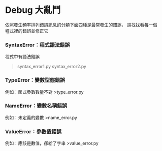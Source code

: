 Debug 大亂鬥
================
依照發生頻率排列錯誤訊息的分類下面四種是最常發生的錯誤，
請找找看每一個程式裡的錯誤並修正它

<h3 id="syntax_error">SyntaxError：程式語法錯誤</h3>
程式中有語法錯誤

>syntax_error1.py
>syntax_error2.py

<h3 id="type_error">TypeError：變數型態錯誤</h3>
例如：函式參數數量不對
>type_error.py

<h3 id="name_error">NameError：變數名稱錯誤</h3>
例如：未定義的變數
>name_error.py

<h3 id="value_error">ValueError：參數值錯誤</h3>
例如：應該是數值，卻給了字串
>value_error.py

